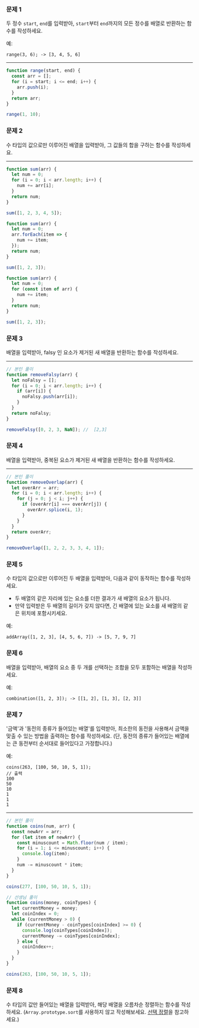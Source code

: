 ### 문제 1

두 정수 `start`, `end`를 입력받아, `start`부터 `end`까지의 모든 정수를 배열로 반환하는 함수를 작성하세요.

예:

```
range(3, 6); -> [3, 4, 5, 6]
```

---

```js
function range(start, end) {
  const arr = [];
  for (i = start; i <= end; i++) {
    arr.push(i);
  }
  return arr;
}

range(1, 10);
```

### 문제 2

수 타입의 값으로만 이루어진 배열을 입력받아, 그 값들의 합을 구하는 함수를 작성하세요.

---

```js
function sum(arr) {
  let num = 0;
  for (i = 0; i < arr.length; i++) {
    num += arr[i];
  }
  return num;
}

sum([1, 2, 3, 4, 5]);
```

```js
function sum(arr) {
  let num = 0;
  arr.forEach(item => {
    num += item;
  });
  return num;
}

sum([1, 2, 3]);
```

```js
function sum(arr) {
  let num = 0;
  for (const item of arr) {
    num += item;
  }
  return num;
}

sum([1, 2, 3]);
```

### 문제 3

배열을 입력받아, falsy 인 요소가 제거된 새 배열을 반환하는 함수를 작성하세요.

---

```js
// 본인 풀이
function removeFalsy(arr) {
  let noFalsy = [];
  for (i = 0; i < arr.length; i++) {
    if (arr[i]) {
      noFalsy.push(arr[i]);
    }
  }
  return noFalsy;
}

removeFalsy([0, 2, 3, NaN]); //  [2,3]
```

### 문제 4

배열을 입력받아, 중복된 요소가 제거된 새 배열을 반환하는 함수를 작성하세요.

---

```js
// 본인 풀이
function removeOverlap(arr) {
  let overArr = arr;
  for (i = 0; i < arr.length; i++) {
    for (j = 0; j < i; j++) {
      if (overArr[i] === overArr[j]) {
        overArr.splice(i, 1);
      }
    }
  }
  return overArr;
}

removeOverlap([1, 2, 2, 3, 3, 4, 1]);
```

### 문제 5

수 타입의 값으로만 이루어진 두 배열을 입력받아, 다음과 같이 동작하는 함수를 작성하세요.

* 두 배열의 같은 자리에 있는 요소를 더한 결과가 새 배열의 요소가 됩니다.
* 만약 입력받은 두 배열의 길이가 갖지 않다면, 긴 배열에 있는 요소를 새 배열의 같은 위치에 포함시키세요.

예:

```
addArray([1, 2, 3], [4, 5, 6, 7]) -> [5, 7, 9, 7]
```

### 문제 6

배열을 입력받아, 배열의 요소 중 두 개를 선택하는 조합을 모두 포함하는 배열을 작성하세요.

예:

```
combination([1, 2, 3]); -> [[1, 2], [1, 3], [2, 3]]
```

### 문제 7

'금액'과 '동전의 종류가 들어있는 배열'를 입력받아, 최소한의 동전을 사용해서 금액을 맞출 수 있는 방법을 출력하는 함수를 작성하세요.
(단, 동전의 종류가 들어있는 배열에는 큰 동전부터 순서대로 들어있다고 가정합니다.)

예:

```
coins(263, [100, 50, 10, 5, 1]);
// 출력
100
50
10
1
1
1
```

---

```js
// 본인 풀이
function coins(num, arr) {
  const newArr = arr;
  for (let item of newArr) {
    const minuscount = Math.floor(num / item);
    for (i = 1; i <= minuscount; i++) {
      console.log(item);
    }
    num -= minuscount * item;
  }
}

coins(277, [100, 50, 10, 5, 1]);
```

```js
// 선생님 풀이
function coins(money, coinTypes) {
  let currentMoney = money;
  let coinIndex = 0;
  while (currentMoney > 0) {
    if (currentMoney - coinTypes[coinIndex] >= 0) {
      console.log(coinTypes[coinIndex]);
      currentMoney -= coinTypes[coinIndex];
    } else {
      coinIndex++;
    }
  }
}

coins(263, [100, 50, 10, 5, 1]);
```

### 문제 8

수 타입의 값만 들어있는 배열을 입력받아, 해당 배열을 오름차순 정렬하는 함수를 작성하세요. (`Array.prototype.sort`를 사용하지 않고 작성해보세요. [선택 정렬](https://ko.wikipedia.org/wiki/%EC%84%A0%ED%83%9D_%EC%A0%95%EB%A0%AC)을 참고하세요.)
